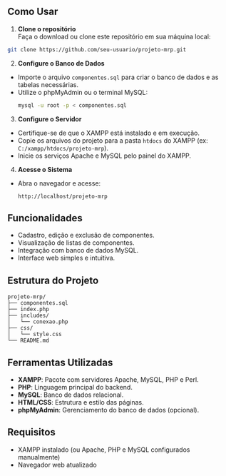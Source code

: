 ## Como Usar

1. **Clone o repositório**  
  Faça o download ou clone este repositório em sua máquina local:
  ```bash
  git clone https://github.com/seu-usuario/projeto-mrp.git
  ```

2. **Configure o Banco de Dados**  
  - Importe o arquivo `componentes.sql` para criar o banco de dados e as tabelas necessárias.  
  - Utilize o phpMyAdmin ou o terminal MySQL:
    ```bash
    mysql -u root -p < componentes.sql
    ```

3. **Configure o Servidor**  
  - Certifique-se de que o XAMPP está instalado e em execução.
  - Copie os arquivos do projeto para a pasta `htdocs` do XAMPP (ex: `C:/xampp/htdocs/projeto-mrp`).
  - Inicie os serviços Apache e MySQL pelo painel do XAMPP.

4. **Acesse o Sistema**  
  - Abra o navegador e acesse:  
    ```
    http://localhost/projeto-mrp
    ```

## Funcionalidades

- Cadastro, edição e exclusão de componentes.
- Visualização de listas de componentes.
- Integração com banco de dados MySQL.
- Interface web simples e intuitiva.

## Estrutura do Projeto

```
projeto-mrp/
├── componentes.sql
├── index.php
├── includes/
│   └── conexao.php
├── css/
│   └── style.css
└── README.md
```

## Ferramentas Utilizadas

- **XAMPP**: Pacote com servidores Apache, MySQL, PHP e Perl.
- **PHP**: Linguagem principal do backend.
- **MySQL**: Banco de dados relacional.
- **HTML/CSS**: Estrutura e estilo das páginas.
- **phpMyAdmin**: Gerenciamento do banco de dados (opcional).

## Requisitos

- XAMPP instalado (ou Apache, PHP e MySQL configurados manualmente)
- Navegador web atualizado